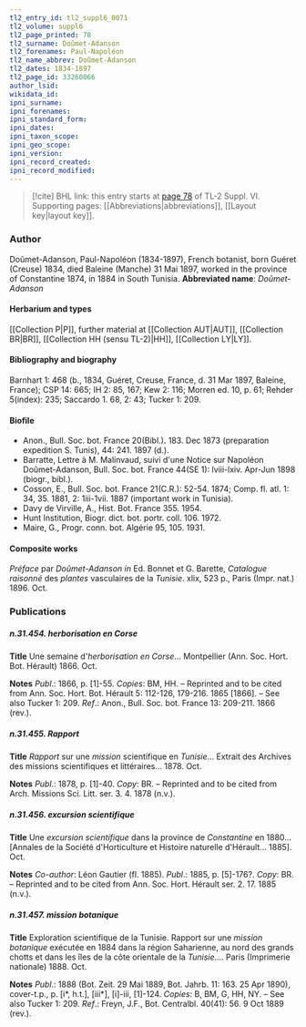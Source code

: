 ```yaml
---
tl2_entry_id: tl2_suppl6_0071
tl2_volume: suppl6
tl2_page_printed: 78
tl2_surname: Doûmet-Adanson
tl2_forenames: Paul-Napoléon
tl2_name_abbrev: Doûmet-Adanson
tl2_dates: 1834-1897
tl2_page_id: 33260066
author_lsid: 
wikidata_id: 
ipni_surname: 
ipni_forenames: 
ipni_standard_form: 
ipni_dates: 
ipni_taxon_scope: 
ipni_geo_scope: 
ipni_version: 
ipni_record_created: 
ipni_record_modified:
---
```



> [!cite] BHL link: this entry starts at [page 78](https://www.biodiversitylibrary.org/page/33260066) of TL-2 Suppl. VI.
> Supporting pages: [[Abbreviations|abbreviations]], [[Layout key|layout key]].

### Author

Doûmet-Adanson, Paul-Napoléon (1834-1897), French botanist, born Guéret (Creuse) 1834, died Baleine (Manche) 31 Mai 1897, worked in the province of Constantine 1874, in 1884 in South Tunisia. 
**Abbreviated name**: *Doûmet-Adanson*

#### Herbarium and types

[[Collection P|P]], further material at [[Collection AUT|AUT]], [[Collection BR|BR]], [[Collection HH (sensu TL-2)|HH]], [[Collection LY|LY]].

#### Bibliography and biography

Barnhart 1: 468 (b., 1834, Guéret, Creuse, France, d. 31 Mar 1897, Baleine, France); CSP 14: 665; IH 2: 85, 167; Kew 2: 116; Morren ed. 10, p. 61; Rehder 5(index): 235; Saccardo 1. 68, 2: 43; Tucker 1: 209.

#### Biofile

- Anon., Bull. Soc. bot. France 20(Bibl.). 183. Dec 1873 (preparation expedition S. Tunis), 44: 241. 1897 (d.).
- Barratte, Lettre à M. Malinvaud, suivi d'une Notice sur Napoléon Doûmet-Adanson, Bull. Soc. bot. France 44(SE 1): lviii-lxiv. Apr-Jun 1898 (biogr., bibl.).
- Cosson, E., Bull. Soc. bot. France 21(C.R.): 52-54. 1874; Comp. fl. atl. 1: 34, 35. 1881, 2: 1iii-1vii. 1887 (important work in Tunisia).
- Davy de Virville, A., Hist. Bot. France 355. 1954.
- Hunt Institution, Biogr. dict. bot. portr. coll. 106. 1972.
- Maire, G., Progr. conn. bot. Algérie 95, 105. 1931.

#### Composite works

*Préface* par *Doûmet-Adanson in* Ed. Bonnet et G. Barette, *Catalogue raisonné* des *plantes* vasculaires de la *Tunisie*. xlix, 523 p., Paris (Impr. nat.) 1896. Oct.

### Publications

##### n.31.454. herborisation en Corse

**Title**
Une semaine d'*herborisation en Corse*... Montpellier (Ann. Soc. Hort. Bot. Hérault) 1866. Oct.

**Notes**
*Publ*.: 1866, p. \[1\]-55. *Copies*: BM, HH. – Reprinted and to be cited from Ann. Soc. Hort. Bot. Hérault 5: 112-126, 179-216. 1865 \[1866\]. – See also Tucker 1: 209.
*Ref*.: Anon., Bull. Soc. bot. France 13: 209-211. 1866 (rev.).

##### n.31.455. Rapport

**Title**
*Rapport* sur une *mission* scientifique en *Tunisie*... Extrait des Archives des missions scientifiques et littéraires... 1878. Oct.

**Notes**
*Publ*.: 1878, p. \[1\]-40. *Copy*: BR. – Reprinted and to be cited from Arch. Missions Sci. Litt. ser. 3. 4. 1878 (n.v.).

##### n.31.456. excursion scientifique

**Title**
Une *excursion scientifique* dans la province de *Constantine* en 1880... \[Annales de la Société d'Horticulture et Histoire naturelle d'Hérault... 1885\]. Oct.

**Notes**
*Co-author*: Léon Gautier (fl. 1885).
*Publ*.: 1885, p. \[5\]-176?. *Copy*: BR. – Reprinted and to be cited from Ann. Soc. Hort. Hérault ser. 2. 17. 1885 (n.v.).

##### n.31.457. mission botanique

**Title**
Exploration scientifique de la Tunisie. Rapport sur une *mission botanique* exécutée en 1884 dans la région Saharienne, au nord des grands chotts et dans les îles de la côte orientale de la *Tunisie*.... Paris (Imprimerie nationale) 1888. Oct.

**Notes**
*Publ*.: 1888 (Bot. Zeit. 29 Mai 1889, Bot. Jahrb. 11: 163. 25 Apr 1890), cover-t.p., p. \[i\*, h.t.\], \[iii\*\], \[i\]-iii, \[1\]-124. *Copies*: B, BM, G, HH, NY. – See also Tucker 1: 209.
*Ref*.: Freyn, J.F., Bot. Centralbl. 40(41): 56. 9 Oct 1889 (rev.).

